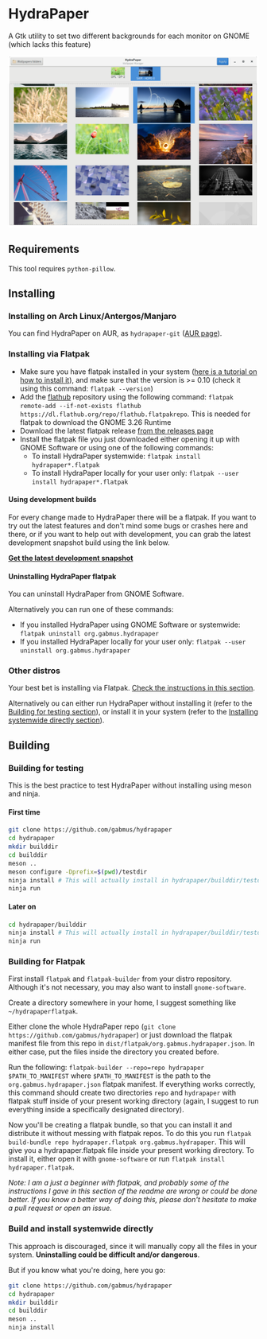 # HydraPaper

A Gtk utility to set two different backgrounds for each monitor on GNOME (which lacks this feature)

![screenshot](screenshot.png)

## Requirements

This tool requires `python-pillow`.

## Installing

### Installing on Arch Linux/Antergos/Manjaro

You can find HydraPaper on AUR, as `hydrapaper-git` ([AUR page](https://aur.archlinux.org/packages/hydrapaper-git)).

### Installing via Flatpak

- Make sure you have flatpak installed in your system ([here is a tutorial on how to install it](https://flatpak.org/getting.html)), and make sure that the version is >= 0.10 (check it using this command: `flatpak --version`)
- Add the [flathub](https://flathub.org) repository using the following command: `flatpak remote-add --if-not-exists flathub https://dl.flathub.org/repo/flathub.flatpakrepo`. This is needed for flatpak to download the GNOME 3.26 Runtime
- Download the latest flatpak release [from the releases page](https://github.com/GabMus/HydraPaper/releases)
- Install the flatpak file you just downloaded either opening it up with GNOME Software or using one of the following commands:
  - To install HydraPaper systemwide: `flatpak install hydrapaper*.flatpak`
  - To install HydraPaper locally for your user only: `flatpak --user install hydrapaper*.flatpak`

#### Using development builds

For every change made to HydraPaper there will be a flatpak. If you want to try out the latest features and don't mind some bugs or crashes here and there, or if you want to help out with development, you can grab the latest development snapshot build using the link below.

**[Get the latest development snapshot](https://gabmus.gitbub.io/HydraPaper)**

#### Uninstalling HydraPaper flatpak

You can uninstall HydraPaper from GNOME Software.

Alternatively you can run one of these commands:

- If you installed HydraPaper using GNOME Software or systemwide: `flatpak uninstall org.gabmus.hydrapaper`
- If you installed HydraPaper locally for your user only: `flatpak --user uninstall org.gabmus.hydrapaper`

### Other distros

Your best bet is installing via Flatpak. [Check the instructions in this section](#installing-via-flatpak).

Alternatively ou can either run HydraPaper without installing it (refer to the [Building for testing section](#building-for-testing)), or install it in your system (refer to the [Installing systemwide directly section](#build-and-install-systemwide-directly)).

## Building

### Building for testing

This is the best practice to test HydraPaper without installing using meson and ninja.

#### First time

```bash
git clone https://github.com/gabmus/hydrapaper
cd hydrapaper
mkdir builddir
cd builddir
meson ..
meson configure -Dprefix=$(pwd)/testdir
ninja install # This will actually install in hydrapaper/builddir/testdir
ninja run
```

#### Later on

```bash
cd hydrapaper/builddir
ninja install # This will actually install in hydrapaper/builddir/testdir
ninja run
```

### Building for Flatpak

First install `flatpak` and `flatpak-builder` from your distro repository. Although it's not necessary, you may also want to install `gnome-software`.

Create a directory somewhere in your home, I suggest something like `~/hydrapaperflatpak`.

Either clone the whole HydraPaper repo (`git clone https://github.com/gabmus/hydrapaper`) or just download the flatpak manifest file from this repo in `dist/flatpak/org.gabmus.hydrapaper.json`. In either case, put the files inside the directory you created before.

Run the following: `flatpak-builder --repo=repo hydrapaper $PATH_TO_MANIFEST` where `$PATH_TO_MANIFEST` is the path to the `org.gabmus.hydrapaper.json` flatpak manifest. If everything works correctly, this command should create two directories `repo` and `hydrapaper` with flatpak stuff inside of your present working directory (again, I suggest to run everything inside a specifically designated directory).

Now you'll be creating a flatpak bundle, so that you can install it and distribute it without messing with flatpak repos. To do this you run `flatpak build-bundle repo hydrapaper.flatpak org.gabmus.hydrapaper`. This will give you a hydrapaper.flatpak file inside your present working directory. To install it, either open it with `gnome-software` or run `flatpak install hydrapaper.flatpak`.

*Note: I am a just a beginner with flatpak, and probably some of the instructions I gave in this section of the readme are wrong or could be done better. If you know a better way of doing this, please don't hesitate to make a pull request or open an issue.*

### Build and install systemwide directly

This approach is discouraged, since it will manually copy all the files in your system. **Uninstalling could be difficult and/or dangerous**.

But if you know what you're doing, here you go:

```bash
git clone https://github.com/gabmus/hydrapaper
cd hydrapaper
mkdir builddir
cd builddir
meson ..
ninja install
```
